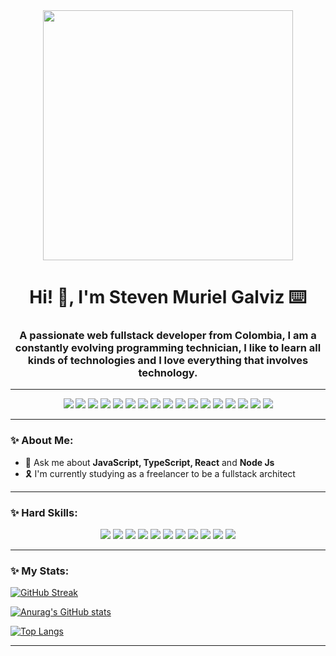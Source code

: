 <div id="header" align="center">
  <img src="https://media.giphy.com/media/Dh5q0sShxgp13DwrvG/giphy.gif" width="400"/>
  <h1 align="center">Hi! 👋, I'm Steven Muriel Galviz ⌨️</h1>
  <h3 align="center">A passionate web fullstack developer from Colombia, I am a constantly evolving programming technician, I like to learn all kinds of technologies and I love everything that involves technology.</h3>
</div>

---

<div id="badges" align="center">
  <a href="https://github.com/Gary-DevOps"><img src="https://img.shields.io/badge/github-%23121011.svg?style=for-the-badge&logo=github&logoColor=white"/></a>
  <a href="https://gitlab.com/GaryDevOps"><img src="https://img.shields.io/badge/gitlab-%23181717.svg?style=for-the-badge&logo=gitlab&logoColor=white"/></a>
  <a href="https://www.linkedin.com/in/steven-muriel-galviz-074b87213/"><img src="https://img.shields.io/badge/linkedin-%230077B5.svg?style=for-the-badge&logo=linkedin&logoColor=white"/></a>
  <a href="mailto:75078672stevenmuriel@gmail.com"><img src="https://img.shields.io/badge/Gmail-D14836?style=for-the-badge&logo=gmail&logoColor=white"/></a>
  <a href="https://www.instagram.com/gary.1224/"><img src="https://img.shields.io/badge/Instagram-%23E4405F.svg?style=for-the-badge&logo=Instagram&logoColor=white"/></a>
  <a href="https://open.spotify.com/user/stevenmurielgalviz"><img src="https://img.shields.io/badge/Spotify-1ED760?style=for-the-badge&logo=spotify&logoColor=white"/></a>
 <a href="https://archlinux.org/"><img src="https://img.shields.io/badge/Arch%20Linux-1793D1?logo=arch-linux&logoColor=fff&style=for-the-badge"/></a>
  <a href="https://steamcommunity.com/profiles/76561199384383609"><img src="https://img.shields.io/badge/steam-%23000000.svg?style=for-the-badge&logo=steam&logoColor=white"/></a>
  <a href="https://www.google.com/search?q=linux&rlz=1C1CHBF_esCO1066CO1066&oq=linux&gs_lcrp=EgZjaHJvbWUyBggAEEUYOTIGCAEQRRg5MgYIAhBFGDkyBggDEEUYOzIHCAQQABiPAjIHCAUQABiPAjIGCAYQRRg9MgYIBxBFGD3SAQc2MDZqMGo3qAIAsAIA&sourceid=chrome&ie=UTF-8"><img src="https://img.shields.io/badge/Linux-FCC624?style=for-the-badge&logo=linux&logoColor=black"/></a>
  <a href="https://manjaro.org/"><img src="https://img.shields.io/badge/Manjaro-35BF5C?style=for-the-badge&logo=Manjaro&logoColor=white"/></a>
  <a href="https://ubuntu.com/"><img src="https://img.shields.io/badge/Ubuntu-E95420?style=for-the-badge&logo=ubuntu&logoColor=white"/></a>
  <a href="https://www.microsoft.com/es-ES/software-download/windows11"><img src="https://img.shields.io/badge/Windows%2011-%230079d5.svg?style=for-the-badge&logo=Windows%2011&logoColor=white"/></a>
  <a href="https://neovim.io/"><img src="https://img.shields.io/badge/NeoVim-%2357A143.svg?&style=for-the-badge&logo=neovim&logoColor=white"/></a>
  <a href="https://www.vim.org/"><img src="https://img.shields.io/badge/VIM-%2311AB00.svg?style=for-the-badge&logo=vim&logoColor=white"/></a>
  <a href="https://code.visualstudio.com/"><img src="https://img.shields.io/badge/Visual%20Studio%20Code-0078d7.svg?style=for-the-badge&logo=visual-studio-code&logoColor=white"/></a>
  <a href="https://www.postman.com/"><img src="https://img.shields.io/badge/Postman-FF6C37?style=for-the-badge&logo=postman&logoColor=white"/></a>
  <a href="https://git-scm.com/downloads"><img src="https://img.shields.io/badge/git-%23F05033.svg?style=for-the-badge&logo=git&logoColor=white"/></a>
</div>

---

### ✨ About Me:
- 📱 Ask me about **JavaScript, TypeScript, React** and **Node Js**
- 🎗️ I'm currently studying as a freelancer to be a fullstack architect

---

### ✨ Hard Skills:
<div id="badges" align="center">
  <a href="https://developer.mozilla.org/es/"><img src="https://img.shields.io/badge/javascript-%23323330.svg?style=for-the-badge&logo=javascript&logoColor=%23F7DF1E"/></a>
  <a href="https://www.typescriptlang.org/"><img src="https://img.shields.io/badge/typescript-%23007ACC.svg?style=for-the-badge&logo=typescript&logoColor=white"/></a>
  <a href="https://es.react.dev/"><img src="https://img.shields.io/badge/react-%2320232a.svg?style=for-the-badge&logo=react&logoColor=%2361DAFB"/></a>
  <a href="https://redux.js.org/"><img src="https://img.shields.io/badge/redux-%23593d88.svg?style=for-the-badge&logo=redux&logoColor=white"/></a>
  <a href="https://nodejs.org/es"><img src="https://img.shields.io/badge/node.js-6DA55F?style=for-the-badge&logo=node.js&logoColor=white"/></a>
  <a href="https://expressjs.com/"><img src="https://img.shields.io/badge/express.js-%23404d59.svg?style=for-the-badge&logo=express&logoColor=%2361DAFB"/></a>
  <a href="https://nodemon.io/"><img src="https://img.shields.io/badge/NODEMON-%23323330.svg?style=for-the-badge&logo=nodemon&logoColor=%BBDEAD"/></a>
  <a href="https://pnpm.io/es/"><img src="https://img.shields.io/badge/pnpm-%234a4a4a.svg?style=for-the-badge&logo=pnpm&logoColor=f69220"/></a>
  <a href="https://www.google.com/search?q=json&rlz=1C1CHBF_esCO1066CO1066&oq=json&gs_lcrp=EgZjaHJvbWUyBggAEEUYOTIJCAEQIxgnGIoFMgkIAhAjGCcYigUyCggDEAAYsQMYgAQyBggEEEUYPDIGCAUQRRg8MgYIBhBFGDwyBggHEEUYPNIBCDEzMjNqMGo0qAIAsAIA&sourceid=chrome&ie=UTF-8"><img src="https://camo.githubusercontent.com/e0fe31b4bf5a7cffb35f18ee50fcdbe1f61bde74f893781502ba2bf708f270f6/68747470733a2f2f696d672e736869656c64732e696f2f62616467652f6a736f6e2d3545354335433f7374796c653d666f722d7468652d6261646765266c6f676f3d6a736f6e266c6f676f436f6c6f723d7768697465"/></a>
  <a href="https://www.mysql.com/"><img src="https://img.shields.io/badge/mysql-%2300f.svg?style=for-the-badge&logo=mysql&logoColor=white"/></a>
  <a href="https://postgrest.org/en/stable/"><img src="https://img.shields.io/badge/postgres-%23316192.svg?style=for-the-badge&logo=postgresql&logoColor=white"/></a>
</div>

---

### ✨ My Stats:

[![GitHub Streak](https://streak-stats.demolab.com/?user=DenverCoder1)](https://git.io/streak-stats)

[![Anurag's GitHub stats](https://github-readme-stats.vercel.app/api?username=anuraghazra)](https://github.com/anuraghazra/github-readme-stats)

[![Top Langs](https://github-readme-stats.vercel.app/api/top-langs/?username=anuraghazra)](https://github.com/anuraghazra/github-readme-stats)

---
